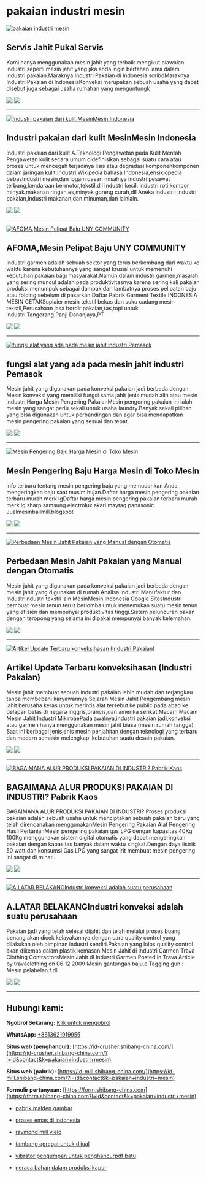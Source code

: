 # pakaian industri mesin

<a href="https://swt.shibang-china.com/?l=id&img&k=pakaian+industri+mesin" target="_blank">![pakaian industri mesin](http://static.shibang-china.com/all-800x300/191.jpg)</a>

## Servis Jahit Pukal Servis
Kami hanya menggunakan mesin jahit yang terbaik mengikut piawaian industri seperti mesin jahit yang jika anda ingin bertahan lama dalam industri pakaian.Maraknya Industri Pakaian di Indonesia scribdMaraknya Industri Pakaian di IndonesiaKonveksi merupakan sebuah usaha yang dapat disebut juga sebagai usaha rumahan yang menguntungk


<a href="https://whatsapp.shibangsoft.com/WhatsApp.php" target="_blank" title="WhatsApp">![](http://static.shibang-china.com/icon/whatsapp.png)</a> <a href="https://swt.shibang-china.com/?l=id&icon&k=pakaian+industri+mesin" target="_blank">![](http://static.shibang-china.com/icon/chat-id.png)</a>

---

<a href="https://swt.shibang-china.com/?l=id&img&k=pakaian+industri+mesin" target="_blank">![Industri pakaian dari kulit MesinMesin Indonesia](http://static.shibang-china.com/all-800x300/402.jpg)</a>

## Industri pakaian dari kulit MesinMesin Indonesia
Industri pakaian dari kulit A.Teknologi Pengawetan pada Kulit Mentah Pengawetan kulit secara umum didefinisikan sebagai suatu cara atau proses untuk mencegah terjadinya lisis atau degradasi komponenkomponen dalam jaringan kulit.Industri Wikipedia bahasa Indonesia,ensiklopedia bebasIndustri mesin,dan logam dasar: misalnya industri pesawat terbang,kendaraan bermotor,tekstil,dll Industri kecil: industri roti,kompor minyak,makanan ringan,es,minyak goreng curah,dll Aneka industri: industri pakaian,industri makanan,dan minuman,dan lainlain.


<a href="https://whatsapp.shibangsoft.com/WhatsApp.php" target="_blank" title="WhatsApp">![](http://static.shibang-china.com/icon/whatsapp.png)</a> <a href="https://swt.shibang-china.com/?l=id&icon&k=pakaian+industri+mesin" target="_blank">![](http://static.shibang-china.com/icon/chat-id.png)</a>

---

<a href="https://swt.shibang-china.com/?l=id&img&k=pakaian+industri+mesin" target="_blank">![AFOMA,Mesin Pelipat Baju UNY COMMUNITY](http://static.shibang-china.com/all-800x300/951.jpg)</a>

## AFOMA,Mesin Pelipat Baju UNY COMMUNITY
Industri garmen adalah sebuah sektor yang terus berkembang dari waktu ke waktu karena kebutuhannya yang sangat krusial untuk memenuhi kebutuhan pakaian bagi masyarakat.Namun,dalam industri garmen,masalah yang sering muncul adalah pada produktivitasnya karena sering kali pakaian produksi menumpuk sebagai dampak dari lambatnya proses pelipatan baju atau folding sebelum di pasarkan.Daftar Pabrik Garment Textile INDONESIA MESIN CETAKSuplaier mesin tekstil bekas dan suku cadang mesin tekstil,Perusahaan jasa bordir pakaian,tas,topi untuk industri.Tangerang.Panji Dananjaya,PT


<a href="https://whatsapp.shibangsoft.com/WhatsApp.php" target="_blank" title="WhatsApp">![](http://static.shibang-china.com/icon/whatsapp.png)</a> <a href="https://swt.shibang-china.com/?l=id&icon&k=pakaian+industri+mesin" target="_blank">![](http://static.shibang-china.com/icon/chat-id.png)</a>

---

<a href="https://swt.shibang-china.com/?l=id&img&k=pakaian+industri+mesin" target="_blank">![fungsi alat yang ada pada mesin jahit industri Pemasok](http://static.shibang-china.com/all-800x300/688.jpg)</a>

## fungsi alat yang ada pada mesin jahit industri Pemasok
Mesin jahit yang digunakan pada konveksi pakaian jadi berbeda dengan Mesin konveksi yang memiliki fungsi sama jahit jenis mudah alih atau mesin industri,Harga Mesin Pengering PakaianMesin pengering pakaian ini ialah mesin yang sangat perlu sekali untuk usaha laundry.Banyak sekali pilihan yang bisa digunakan untuk perbandingan dan agar bisa mendapatkan mesin pengering pakaian yang sesuai dan tepat.


<a href="https://whatsapp.shibangsoft.com/WhatsApp.php" target="_blank" title="WhatsApp">![](http://static.shibang-china.com/icon/whatsapp.png)</a> <a href="https://swt.shibang-china.com/?l=id&icon&k=pakaian+industri+mesin" target="_blank">![](http://static.shibang-china.com/icon/chat-id.png)</a>

---

<a href="https://swt.shibang-china.com/?l=id&img&k=pakaian+industri+mesin" target="_blank">![Mesin Pengering Baju Harga Mesin di Toko Mesin](http://static.shibang-china.com/all-800x300/868.jpg)</a>

## Mesin Pengering Baju Harga Mesin di Toko Mesin
info terbaru tentang mesin pengering baju yang memudahkan Anda mengeringkan baju saat musim hujan.Daftar harga mesin pengering pakaian terbaru murah merk lgDaftar harga mesin pengering pakaian terbaru murah merk lg sharp samsung electrolux akari maytag panasonic Jualmesinballmill.blogspot


<a href="https://whatsapp.shibangsoft.com/WhatsApp.php" target="_blank" title="WhatsApp">![](http://static.shibang-china.com/icon/whatsapp.png)</a> <a href="https://swt.shibang-china.com/?l=id&icon&k=pakaian+industri+mesin" target="_blank">![](http://static.shibang-china.com/icon/chat-id.png)</a>

---

<a href="https://swt.shibang-china.com/?l=id&img&k=pakaian+industri+mesin" target="_blank">![Perbedaan Mesin Jahit Pakaian yang Manual dengan Otomatis](http://static.shibang-china.com/all-800x300/343.jpg)</a>

## Perbedaan Mesin Jahit Pakaian yang Manual dengan Otomatis
Mesin jahit yang digunakan pada konveksi pakaian jadi berbeda dengan mesin jahit yang digunakan di rumah Analisa Industri Manufaktur dan Industriindustri tekstil lain MesinMesin Indonesia Google SitesIndustri pembuat mesin tenun terus berlomba untuk menemukan suatu mesin tenun yang efisien dan mempunyai produktivitas tinggi.Sistem peluncuran pakan dengan teropong yang selama ini dipakai mempunyai banyak kelemahan.


<a href="https://whatsapp.shibangsoft.com/WhatsApp.php" target="_blank" title="WhatsApp">![](http://static.shibang-china.com/icon/whatsapp.png)</a> <a href="https://swt.shibang-china.com/?l=id&icon&k=pakaian+industri+mesin" target="_blank">![](http://static.shibang-china.com/icon/chat-id.png)</a>

---

<a href="https://swt.shibang-china.com/?l=id&img&k=pakaian+industri+mesin" target="_blank">![Artikel Update Terbaru konveksihasan (Industri Pakaian)](http://static.shibang-china.com/all-800x300/783.jpg)</a>

## Artikel Update Terbaru konveksihasan (Industri Pakaian)
Mesin jahit membuat sebuah industri pakaian lebih mudah dan terjangkau tanpa membebani karyawannya.Sejarah Mesin Jahit Pengembang mesin jahit berusaha keras untuk merintis alat tersebut ke public pada abad ke delapan belas di negara inggris,prancis,dan amerika serikat.Macam Macam Mesin Jahit Industri MikirbaePada awalnya,industri pakaian jadi,konveksi atau garmen hanya menggunakan mesin jahit biasa (mesin rumah tangga) Saat ini berbagai jenisjenis mesin penjahitan dengan teknologi yang terbaru dan modern semakin melengkapi kebutuhan suatu desain pakaian.


<a href="https://whatsapp.shibangsoft.com/WhatsApp.php" target="_blank" title="WhatsApp">![](http://static.shibang-china.com/icon/whatsapp.png)</a> <a href="https://swt.shibang-china.com/?l=id&icon&k=pakaian+industri+mesin" target="_blank">![](http://static.shibang-china.com/icon/chat-id.png)</a>

---

<a href="https://swt.shibang-china.com/?l=id&img&k=pakaian+industri+mesin" target="_blank">![BAGAIMANA ALUR PRODUKSI PAKAIAN DI INDUSTRI? Pabrik Kaos](http://static.shibang-china.com/all-800x300/227.jpg)</a>

## BAGAIMANA ALUR PRODUKSI PAKAIAN DI INDUSTRI? Pabrik Kaos
BAGAIMANA ALUR PRODUKSI PAKAIAN DI INDUSTRI? Proses produksi pakaian adalah sebuah usaha untuk menciptakan sebuah pakaian baru yang telah direncanakan menggunakanMesin Pengering Pakaian Alat Pengering Hasil PertanianMesin pengering pakaian gas LPG dengan kapasitas 40Kg 100Kg menggunakan sistem digital otomatis yang dapat mengeringkan pakaian dengan kapasitas banyak dalam waktu singkat.Dengan daya listrik 50 watt,dan konsumsi Gas LPG yang sangat irit membuat mesin pengering ini sangat di minati.


<a href="https://whatsapp.shibangsoft.com/WhatsApp.php" target="_blank" title="WhatsApp">![](http://static.shibang-china.com/icon/whatsapp.png)</a> <a href="https://swt.shibang-china.com/?l=id&icon&k=pakaian+industri+mesin" target="_blank">![](http://static.shibang-china.com/icon/chat-id.png)</a>

---

<a href="https://swt.shibang-china.com/?l=id&img&k=pakaian+industri+mesin" target="_blank">![A.LATAR BELAKANGIndustri konveksi adalah suatu perusahaan](http://static.shibang-china.com/all-800x300/469.jpg)</a>

## A.LATAR BELAKANGIndustri konveksi adalah suatu perusahaan
Pakaian jadi yang telah selesai dijahit dan telah melalui proses buang benang akan dicek kelayakannya dengan cara quality control yang dilakukan oleh pimpinan industri sendiri.Pakaian yang lolos quality control akan dikemas dalam plastik kemasan.Mesin Jahit di Industri Garmen Trava Clothing ContractorsMesin Jahit di Industri Garmen Posted in Trava Article by travaclothing on 06 12 2009 Mesin gantungan baju.e.Tagging gun : Mesin pelabelan.f.dll.


<a href="https://whatsapp.shibangsoft.com/WhatsApp.php" target="_blank" title="WhatsApp">![](http://static.shibang-china.com/icon/whatsapp.png)</a> <a href="https://swt.shibang-china.com/?l=id&icon&k=pakaian+industri+mesin" target="_blank">![](http://static.shibang-china.com/icon/chat-id.png)</a>

---
## Hubungi kami:

**Ngobrol Sekarang:** [Klik untuk mengobrol](https://swt.shibang-china.com?l=id&contact&k=pakaian+industri+mesin)

**WhatsApp:**  [+8613621919955](https://whatsapp.shibangsoft.com/WhatsApp.php)

**Situs web (penghancur):** [https://id-crusher.shibang-china.com/](https://id-crusher.shibang-china.com/?l=id&contact&k=pakaian+industri+mesin)

**Situs web (pabrik):** [https://id-mill.shibang-china.com/](https://id-mill.shibang-china.com/?l=id&contact&k=pakaian+industri+mesin)

**Formulir pertanyaan:** [https://form.shibang-china.com](https://form.shibang-china.com?l=id&contact&k=pakaian+industri+mesin)

* [pabrik malden gambar](../32/pabrik%20malden%20gambar.md)

* [proses emas di indonesia](../32/proses%20emas%20di%20indonesia.md)

* [raymond mill yield](../31/raymond%20mill%20yield.md)

* [tambang agregat untuk dijual](../35/tambang%20agregat%20untuk%20dijual.md)

* [vibrator pengumpan untuk penghancurpdf batu](../31/vibrator%20pengumpan%20untuk%20penghancurpdf%20batu.md)

* [neraca bahan dalam produksi kapur](../37/neraca%20bahan%20dalam%20produksi%20kapur.md)